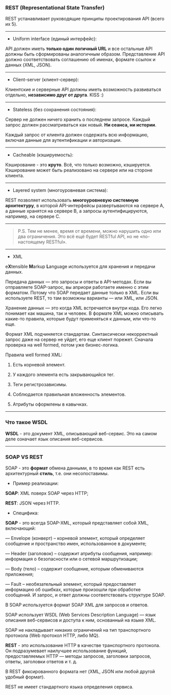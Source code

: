 ### REST (Representational State Transfer)

REST устанавливает руководящие принципы проектирования API (всего их 5).

***

* Uniform interface (единый интерфейс):

API должен иметь **только один логичный URL** и все остальные API должны быть сформированы аналогичным образом. Представление API должно соответствовать соглашению об именах, формате ссылок и данных (XML, JSON).

***

* Client–server (клиент-сервер):

Клиентские и серверные API должны иметь возможность развиваться отдельно, **независимо друг от друга**. KISS :)

***

* Stateless (без сохранения состояния):

Сервер не должен ничего хранить о последнем запросе. Каждый запрос должен рассматриваться как новый. **Ни сеанса, ни истории**.

Каждый запрос от клиента должен содержать всю информацию, включая данные для аутентификации и авторизации.

***

* Cacheable (кэшируемость):

Кэширование - это **круто**. Всё, что только возможно, кэшируется. Кэширование может быть реализовано на сервере или на стороне клиента.

***

* Layered system (многоуровневая система):

REST позволяет использовать **многоуровневую системную архитектуру**, в которой API-интерфейсы развертываются на сервере A, а данные хранятся на сервере B, а запросы аутентифицируются, например, на сервере C.

***

> P.S. Тем не менее, время от времени, можно нарушить одно или два ограничения. Это всё ещё будет RESTful API, но не «по-настоящему RESTful».

***

* XML 

e**X**tensible **M**arkup **L**anguage используется для хранения и передачи данных.

Передача данных — это запросы и ответы в API-методах. Если вы отправляете SOAP-запрос, вы априори работаете именно с этим форматом. Потому что SOAP передает данные только в XML. Если вы используете REST, то там возможны варианты — или XML, или JSON.

Хранение данных — это когда XML встречается внутри кода. Его легко понимает как машина, так и человек. В формате XML можно описывать какие-то правила, которые будут применяться к данным, или что-то еще.

Формат XML подчиняется стандартам. Синтаксически некорректный запрос даже на сервер не уйдет, его еще клиент порежет. Сначала проверка на well formed, потом уже бизнес-логика.

Правила well formed XML:

1. Есть корневой элемент.

2. У каждого элемента есть закрывающийся тег.

3. Теги регистрозависимы.

4. Соблюдается правильная вложенность элементов.

5. Атрибуты оформлены в кавычках.

***

### Что такое WSDL

**WSDL** - это документ XML, описывающий веб-сервис. Это на самом деле означает язык описания веб-сервисов.

***

### SOAP VS REST

SOAP - это **формат** обмена данными, в то время как REST есть архитектурный **стиль**, т.е. они несопоставимы. 

* Пример реализации:

**SOAP**: XML поверх SOAP через HTTP;

**REST**: JSON через HTTP.

* Специфика:

**SOAP** - это всегда SOAP-XML, который представляет собой XML, включающий:

— Envelope (конверт) – корневой элемент, который определяет сообщение и пространство имен, использованное в документе;

— Header (заголовок) – содержит атрибуты сообщения, например: информация о безопасности или о сетевой маршрутизации;

— Body (тело) – содержит сообщение, которым обмениваются приложения;

— Fault – необязательный элемент, который предоставляет информацию об ошибках, которые произошли при обработке сообщений. И запрос, и ответ должны соответствовать структуре SOAP.

В SOAP используется формат SOAP XML для запросов и ответов.

SOAP использует WSDL (Web Services Description Language) — язык описания веб-сервисов и доступа к ним, основанный на языке XML.

SOAP не накладывает никаких ограничений на тип транспортного протокола (Web протокол HTTP, либо MQ).

**REST** - это использование HTTP в качестве транспортного протокола. Он подразумевает наилучшее использование функций, предоставляемых HTTP — методы запросов, заголовки запросов, ответы, заголовки ответов и т. д.

В REST фиксированного формата нет (XML, JSON или любой другой удобный формат).

REST не имеет стандартного языка определения сервиса.
